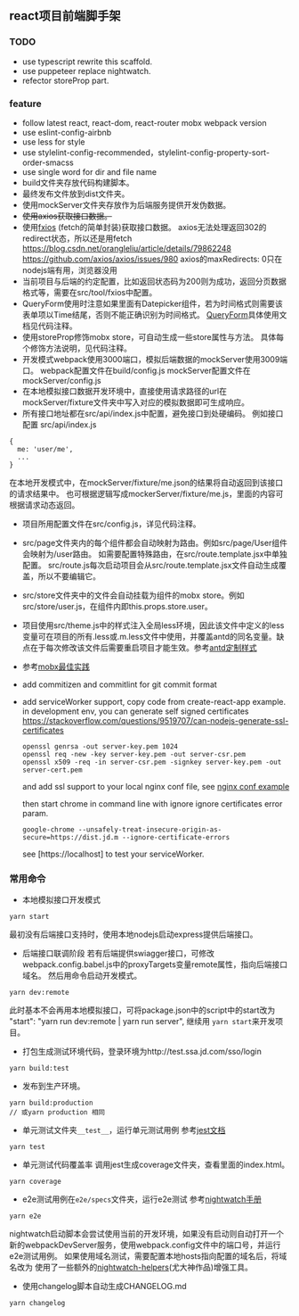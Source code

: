 ## react项目前端脚手架

### TODO

* use typescript rewrite this scaffold.
* use puppeteer replace nightwatch.
* refector storeProp part.

### feature

* follow latest react, react-dom, react-router mobx webpack version
* use eslint-config-airbnb
* use less for style
* use stylelint-config-recommended，stylelint-config-property-sort-order-smacss
* use single word for dir and file name
* build文件夹存放代码构建脚本。
* 最终发布文件放到dist文件夹。
* 使用mockServer文件夹存放作为后端服务提供开发伪数据。
* ~~使用axios获取接口数据。~~
* 使用[fxios](https://github.com/superwf/fxios) (fetch的简单封装)获取接口数据。
    axios无法处理返回302的redirect状态，所以还是用fetch
    https://blog.csdn.net/orangleliu/article/details/79862248
    https://github.com/axios/axios/issues/980
    axios的maxRedirects: 0只在nodejs端有用，浏览器没用
* 当前项目与后端的约定配置，比如返回状态码为200则为成功，返回分页数据格式等，需要在src/tool/fxios中配置。
* QueryForm使用时注意如果里面有Datepicker组件，若为时间格式则需要该表单项以Time结尾，否则不能正确识别为时间格式。
  [QueryForm](https://github.com/rmbf2e/react-mobx-scaffold/blob/master/src/component/QueryForm/index.jsx)具体使用文档见代码注释。
* 使用storeProp修饰mobx store，可自动生成一些store属性与方法。
  具体每个修饰方法说明，见代码注释。
* 开发模式webpack使用3000端口，模拟后端数据的mockServer使用3009端口。
  webpack配置文件在build/config.js
  mockServer配置文件在mockServer/config.js
* 在本地模拟接口数据开发环境中，直接使用请求路径的url在mockServer/fixture文件夹中写入对应的模拟数据即可生成响应。
* 所有接口地址都在src/api/index.js中配置，避免接口到处硬编码。
例如接口配置
src/api/index.js
```
{
  me: 'user/me',
  ...
}
```
在本地开发模式中，在mockServer/fixture/me.json的结果将自动返回到该接口的请求结果中。
也可根据逻辑写成mockerServer/fixture/me.js，里面的内容可根据请求动态返回。

* 项目所用配置文件在src/config.js，详见代码注释。

* src/page文件夹内的每个组件都会自动映射为路由。例如src/page/User组件会映射为/user路由。
  如需要配置特殊路由，在src/route.template.jsx中单独配置。
  src/route.js每次启动项目会从src/route.template.jsx文件自动生成覆盖，所以不要编辑它。

* src/store文件夹中的文件会自动挂载为组件的mobx store。例如src/store/user.js，在组件内即this.props.store.user。

* 项目使用src/theme.js中的样式注入全局less环境，因此该文件中定义的less变量可在项目的所有.less或.m.less文件中使用，并覆盖antd的同名变量。缺点在于每次修改该文件后需要重启项目才能生效。参考[antd定制样式](https://ant.design/docs/react/customize-theme-cn)

* 参考[mobx最佳实践](https://medium.com/dailyjs/mobx-react-best-practices-17e01cec4140)

* add commitizen and commitlint for git commit format

* add serviceWorker support, copy code from create-react-app example.
  in development env, you can generate self signed certificates
  https://stackoverflow.com/questions/9519707/can-nodejs-generate-ssl-certificates
  ```
  openssl genrsa -out server-key.pem 1024
  openssl req -new -key server-key.pem -out server-csr.pem
  openssl x509 -req -in server-csr.pem -signkey server-key.pem -out server-cert.pem
  ```

  and add ssl support to your local nginx conf file, see [nginx conf example](https://github.com/rmbf2e/react-mobx-scaffold/blob/master/nginx/default.conf)

  then start chrome in command line with ignore ignore certificates error param.
  ```
  google-chrome --unsafely-treat-insecure-origin-as-secure=https://dist.jd.m --ignore-certificate-errors
  ```
  see [https://localhost] to test your serviceWorker.

### 常用命令

* 本地模拟接口开发模式
```
yarn start
```
最初没有后端接口支持时，使用本地nodejs启动express提供后端接口。

* 后端接口联调阶段
  若有后端提供swiagger接口，可修改webpack.config.babel.js中的proxyTargets变量remote属性，指向后端接口域名。
然后用命令启动开发模式。
```
yarn dev:remote
```
此时基本不会再用本地模拟接口，可将package.json中的script中的start改为
    "start": "yarn run dev:remote | yarn run server",
继续用 `yarn start`来开发项目。

* 打包生成测试环境代码，登录环境为http://test.ssa.jd.com/sso/login
```
yarn build:test
```

* 发布到生产环境。
```
yarn build:production
// 或yarn production 相同
```

* 单元测试文件夹`__test__`，运行单元测试用例
  参考[jest文档](https://facebook.github.io/jest/)
```
yarn test
```

* 单元测试代码覆盖率
  调用jest生成coverage文件夹，查看里面的index.html。
```
yarn coverage
```

* e2e测试用例在`e2e/specs`文件夹，运行e2e测试
  参考[nightwatch手册](http://nightwatchjs.org/api)
```
yarn e2e
```
  nightwatch启动脚本会尝试使用当前的开发环境，如果没有启动则自动打开一个新的webpackDevServer服务，使用webpack.config文件中的端口号，并运行e2e测试用例。
  如果使用域名测试，需要配置本地hosts指向配置的域名后，将域名改为
  使用了一些额外的[nightwatch-helpers](https://www.npmjs.com/package/nightwatch-helpers)(尤大神作品)增强工具。

* 使用changelog脚本自动生成CHANGELOG.md

```
yarn changelog
```
